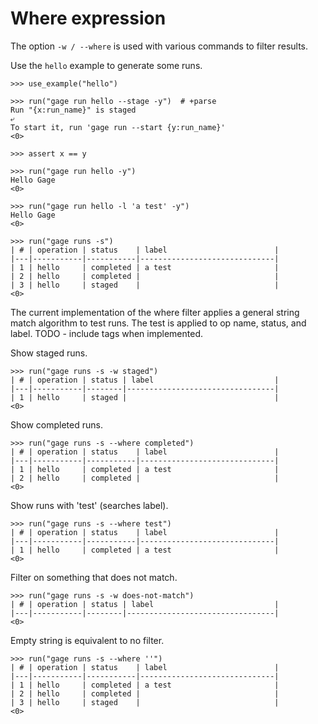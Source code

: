 # Where expression

The option `-w / --where` is used with various commands to filter
results.

Use the `hello` example to generate some runs.

    >>> use_example("hello")

    >>> run("gage run hello --stage -y")  # +parse
    Run "{x:run_name}" is staged
    ⤶
    To start it, run 'gage run --start {y:run_name}'
    <0>

    >>> assert x == y

    >>> run("gage run hello -y")
    Hello Gage
    <0>

    >>> run("gage run hello -l 'a test' -y")
    Hello Gage
    <0>

    >>> run("gage runs -s")
    | # | operation | status    | label                        |
    |---|-----------|-----------|------------------------------|
    | 1 | hello     | completed | a test                       |
    | 2 | hello     | completed |                              |
    | 3 | hello     | staged    |                              |
    <0>

The current implementation of the where filter applies a general string
match algorithm to test runs. The test is applied to op name, status,
and label. TODO - include tags when implemented.

Show staged runs.

    >>> run("gage runs -s -w staged")
    | # | operation | status | label                           |
    |---|-----------|--------|---------------------------------|
    | 1 | hello     | staged |                                 |
    <0>

Show completed runs.

    >>> run("gage runs -s --where completed")
    | # | operation | status    | label                        |
    |---|-----------|-----------|------------------------------|
    | 1 | hello     | completed | a test                       |
    | 2 | hello     | completed |                              |
    <0>

Show runs with 'test' (searches label).

    >>> run("gage runs -s --where test")
    | # | operation | status    | label                        |
    |---|-----------|-----------|------------------------------|
    | 1 | hello     | completed | a test                       |
    <0>

Filter on something that does not match.

    >>> run("gage runs -s -w does-not-match")
    | # | operation | status | label                           |
    |---|-----------|--------|---------------------------------|
    <0>

Empty string is equivalent to no filter.

    >>> run("gage runs -s --where ''")
    | # | operation | status    | label                        |
    |---|-----------|-----------|------------------------------|
    | 1 | hello     | completed | a test                       |
    | 2 | hello     | completed |                              |
    | 3 | hello     | staged    |                              |
    <0>
